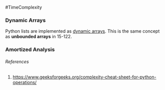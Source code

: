 #TimeComplexity
### Dynamic Arrays
Python lists are implemented as [dynamic arrays](https://en.wikipedia.org/wiki/Dynamic_array#:~:text=In%20computer%20science%2C%20a%20dynamic,many%20modern%20mainstream%20programming%20languages.). This is the same concept as **unbounded arrays** in 15-122.

### Amortized Analysis

###### References
1. https://www.geeksforgeeks.org/complexity-cheat-sheet-for-python-operations/